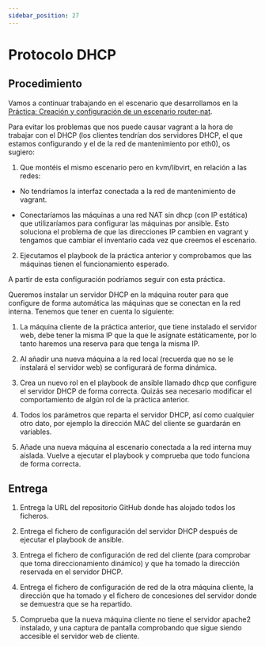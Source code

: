 ```yaml
---
sidebar_position: 27
---
```


# Protocolo DHCP

## Procedimiento

Vamos a continuar trabajando en el escenario que desarrollamos en la [Práctica: Creación y configuración de un escenario router-nat](https://ottershell.vercel.app/docs/Tasks/router_nat).

Para evitar los problemas que nos puede causar vagrant a la hora de trabajar con el DHCP (los clientes tendrían dos servidores DHCP, el que estamos configurando y el de la red de mantenimiento por eth0), os sugiero:

1. Que montéis el mismo escenario pero en kvm/libvirt, en relación a las redes:

* No tendríamos la interfaz conectada a la red de mantenimiento de vagrant.

* Conectaríamos las máquinas a una red NAT sin dhcp (con IP estática) que utilizaríamos para configurar las máquinas por ansible. Esto soluciona el problema de que las direcciones IP cambien en vagrant y tengamos que cambiar el inventario cada vez que creemos el escenario.

2. Ejecutamos el playbook de la práctica anterior y comprobamos que las máquinas tienen el funcionamiento esperado.

A partir de esta configuración podríamos seguir con esta práctica.

Queremos instalar un servidor DHCP en la máquina router para que configure de forma automática las máquinas que se conectan en la red interna. Tenemos que tener en cuenta lo siguiente:

1. La máquina cliente de la práctica anterior, que tiene instalado el servidor web, debe tener la misma IP que la que le asígnate estáticamente, por lo tanto haremos una reserva para que tenga la misma IP.

2. Al añadir una nueva máquina a la red local (recuerda que no se le instalará el servidor web) se configurará de forma dinámica.

3. Crea un nuevo rol en el playbook de ansible llamado dhcp que configure el servidor DHCP de forma correcta. Quizás sea necesario modificar el comportamiento de algún rol de la práctica anterior.

4. Todos los parámetros que reparta el servidor DHCP, así como cualquier otro dato, por ejemplo la dirección MAC del cliente se guardarán en variables.

5. Añade una nueva máquina al escenario conectada a la red interna muy aislada. Vuelve a ejecutar el playbook y comprueba que todo funciona de forma correcta.

## Entrega

1. Entrega la URL del repositorio GitHub donde has alojado todos los ficheros.



2. Entrega el fichero de configuración del servidor DHCP después de ejecutar el playbook de ansible.



3. Entrega el fichero de configuración de red del cliente (para comprobar que toma direccionamiento dinámico) y que ha tomado la dirección reservada en el servidor DHCP.



4. Entrega el fichero de configuración de red de la otra máquina cliente, la dirección que ha tomado y el fichero de concesiones del servidor donde se demuestra que se ha repartido.



5. Comprueba que la nueva máquina cliente no tiene el servidor apache2 instalado, y una captura de pantalla comprobando que sigue siendo accesible el servidor web de cliente.


